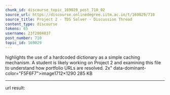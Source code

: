 ```yaml
---
chunk_id: discourse_topic_169029_post_710_02
source_url: https://discourse.onlinedegree.iitm.ac.in/t/169029/710
source_title: Project 2 - TDS Solver - Discussion Thread
content_type: discourse
tokens: 65
username: 23f2004837
post_number: 710
topic_id: 169029
---
```


 highlights the use of a hardcoded dictionary as a simple caching mechanism. A student is likely working on Project 2 and examining this file to understand how portfolio URLs are resolved. 2x" data-dominant-color="F5F6F7">image1712×1290 285 KB

---

url result:
